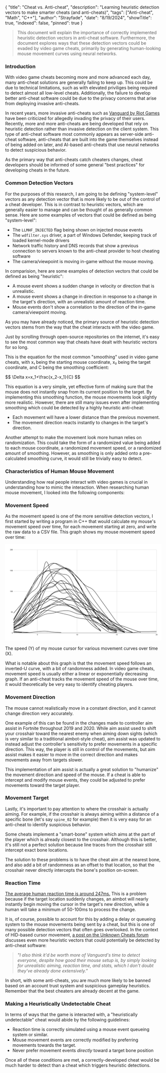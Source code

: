 {
"title": "Cheat vs. Anti-cheat",
"description": "Learning heuristic detection vectors to make smarter cheats (and anti-cheats)",
"tags": ["Anti-cheat", "Math", "C++"],
"author": "Strayfade",
"date": "8/19/2024",
"showTitle": true,
"indexed": false,
"pinned": true
}

> This document will explain the importance of correctly implemented heuristic detection vectors in anti-cheat software. Furthermore, the document explores ways that these detection vectors could be evaded by video game cheats, primarily by generating human-looking mouse movement curves using neural networks.

### Introduction

With video game cheats becoming more and more advanced each day, many anti-cheat solutions are generally failing to keep up. This could be due to technical limitations, such as with elevated priviliges being required to detect almost all low-level cheats. Additionally, the failure to develop better anti-cheat software could be due to the privacy concerns that arise from deploying invasive anti-cheats. 

In recent years, more invasive anti-cheats such as [Vanguard by Riot Games](https://support-valorant.riotgames.com/hc/en-us/articles/360046160933-What-is-Vanguard) have been criticized for allegedly invading the privacy of their users. Recently, more and more anti-cheats are being developed that rely on heuristic detection rather than invasive detection on the client system. This type of anti-cheat software most commonly appears as server-side anti-cheat software, anti-cheats that are built into the game themselves instead of being added on later, and AI-based anti-cheats that use neural networks to detect suspicious behavior.

As the primary way that anti-cheats catch cheaters changes, cheat developers should be informed of some general "best practices" for developing cheats in the future.

### Common Detection Vectors

For the purposes of this research, I am going to be defining "system-level" vectors as any detection vector that is more likely to be out of the control of a cheat developer. This is in contrast to heuristic vectors, which are generally easier to manage and can be thought of as generally common sense. Here are some examples of vectors that could be defined as being "system-level":

- The `LLMHF_INJECTED` flag being shown on injected mouse events
- The `wdfilter.sys` driver, a part of Windows Defender, keeping track of loaded kernel-mode drivers
- Network traffic history and DNS records that show a previous connection to servers known to the anti-cheat provider to host cheating software
- The camera/viewpoint is moving in-game without the mouse moving.

In comparision, here are some examples of detection vectors that could be defined as being "heuristic":

- A mouse event shows a sudden change in velocity or direction that is unrealistic.
- A mouse event shows a change in direction in response to a change in the target's direction, with an unrealistic amount of reaction time.
- Mouse events don't show a correlation to the direction of the in-game camera/viewpoint moving.

As you may have already noticed, the primary source of heuristic detection vectors stems from the way that the cheat interacts with the video game.

Just by scrolling through open-source repositories on the internet, it's easy to see the most common way that cheats have dealt with heuristic vectors for so long.

This is the equation for the most common "smoothing" used in video game cheats, with x₁ being the starting mouse coordinate, x₂ being the target coordinate, and C being the smoothing coefficient:

<latex>
$$
\Delta x=x_1+\frac{x_2-x_1}{C}
$$
</latex>

This equation is a very simple, yet effective form of making sure that the mouse does not instantly snap from its current position to the target. By implementing this smoothing function, the mouse movements look slightly more realistic. However, there are still many issues even after implementing smoothing which could be detected by a highly heuristic anti-cheat:

- Each movement will have a lower distance than the previous movement.
- The movement direction reacts instantly to changes in the target's direction.

Another attempt to make the movement look more human relies on randomization. This could take the form of a randomized value being added to each mouse coordinate, a randomized movement speed, or a randomized amount of smoothing. However, as smoothing is only added onto a pre-calculated smoothing curve, it would still be trivially easy to detect.

### Characteristics of Human Mouse Movement

Understanding how real people interact with video games is crucial in understanding how to mimic the interaction. When researching human mouse movement, I looked into the following components:

### Movement Speed

As the movement speed is one of the more sensitive detection vectors, I first started by writing a program in C++ that would calculate my mouse's movement speed over time, for each movement starting at zero, and write the raw data to a CSV file. This graph shows my mouse movement speed over time:

<img invertable src="/assets/images/FeedForward3.png"/>    
<p class="image-caption">The speed (Y) of my mouse cursor for various movement curves over time (X).</p>

What is notable about this graph is that the movement speed follows an inverted-U curve, with a bit of randomness added. In video game cheats, movement speed is usually either a linear or exponentially decreasing graph. If an anti-cheat tracks the movement speed of the mouse over time, it would theoretically be very easy to identify cheating players.

### Movement Direction

The mouse cannot realistically move in a constant direction, and it cannot change direction very accurately. 

One example of this can be found in the changes made to controller aim assist in Fortnite throughout 2019 and 2020. While aim assist used to shift your crosshair toward the nearest enemy when aiming down sights (which is very similar to a traditional aimbot-style cheat), aim assist was updated to instead adjust the controller's sensitivity to prefer movements in a specific direction. This way, the player is still in control of the movements, but aim assist makes it easier to move in the correct direction and makes movements away from targets slower.

This implementation of aim assist is actually a great solution to "humanize" the movement direction and speed of the mouse. If a cheat is able to intercept and modify mouse events, they could be adjusted to prefer movements toward the target player.

### Movement Target

Lastly, it's important to pay attention to where the crosshair is actually aiming. For example, if the crosshair is always aiming within a distance of a specific bone (let's say `spine_02` for example) then it is very easy for an anti-cheat to identify suspicious behavior.

Some cheats implement a "smart-bone" system which aims at the part of the player which is already closest to the crosshair. Although this is better, it's still not a perfect solution because line traces from the crosshair still intercept exact bone locations.

The solution to these problems is to have the cheat aim at the nearest bone, and also add a bit of randomness as an offset to that location, so that the crosshair never directly intercepts the bone's position on-screen.

### Reaction Time

[The average human reaction time is around 247ms.](https://www.ncbi.nlm.nih.gov/pmc/articles/PMC4456887/) This is a problem because if the target location suddenly changes, an aimbot will nearly instantly begin moving the cursor in the target's new direction, while a human will take a minimum of 50-100ms to process the change.

It is, of course, possible to account for this by adding a delay or queueing system to the mouse movements being sent by a cheat, but this is one of many possible detection vectors that often goes overlooked. In the context of HID-based cursor movement, [a post on the Unknown Cheats forum](https://www.unknowncheats.me/forum/3968927-post13.html) discusses even more heuristic vectors that could potentially be detected by anti-cheat software:

> *"I also think it'd be worth more of Vanguard's time to detect everyone, despite how good their mouse setup is, by simply looking for unrealistic aiming, reaction time, and stats, which I don't doubt they've already done extensively."*

In short, with some anti-cheats, you are much more likely to be banned based on an account trust system and suspicious gameplay heuristics. Remember that the best cheaters are already decent at the game.

### Making a Heuristically Undetectable Cheat

In terms of ways that the game is interacted with, a "heuristically undetectable" cheat would abide by the following guidelines:

- Reaction time is correctly simulated using a mouse event queueing system or similar.
- Mouse movement events are correctly modified by preferring movements towards the target.
- Never prefer movement events *directly* toward a target bone position

Once all of these conditions are met, a correctly-developed cheat would be much harder to detect than a cheat which triggers heuristic detections.